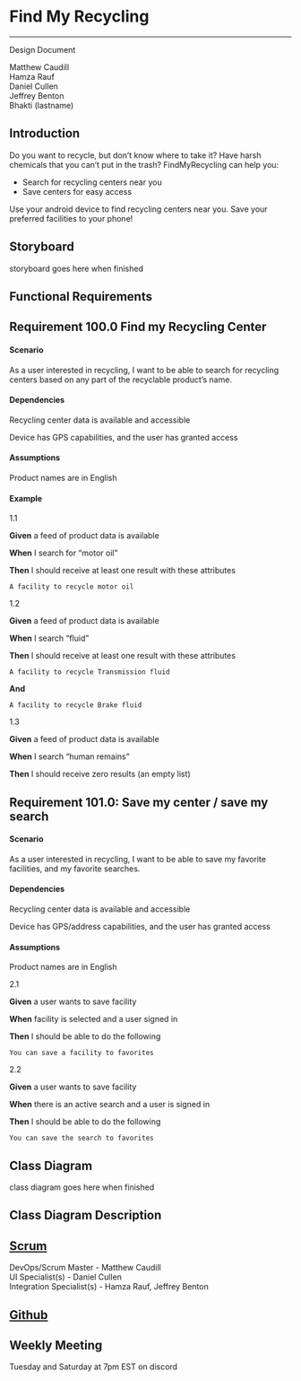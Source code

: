 # Find My Recycling

---

Design Document

Matthew Caudill  
Hamza Rauf    
Daniel Cullen     
Jeffrey Benton     
Bhakti (lastname)

## Introduction

Do you want to recycle, but don’t know where to take it? Have harsh chemicals that you can’t put in the trash? FindMyRecycling can help you:
- Search for recycling centers near you
-	Save centers for easy access  

Use your android device to find recycling centers near you. Save your preferred facilities to your phone!

## Storyboard

storyboard goes here when finished

## Functional Requirements

## Requirement 100.0 Find my Recycling Center
#### Scenario  

As a user interested in recycling, I want to be able to search for recycling centers based on any part of the recyclable product’s name.  

#### Dependencies  

Recycling center data is available and accessible  

Device has GPS capabilities, and the user has granted access  

#### Assumptions  

Product names are in English  

#### Example  

1.1  

**Given** a feed of product data is available  

**When** I search for “motor oil”  

**Then** I should receive at least one result with these attributes   

	A facility to recycle motor oil  
	
1.2  

**Given** a feed of product data is available  

**When** I search “fluid”  

**Then** I should receive at least one result with these attributes  

	A facility to recycle Transmission fluid  
  
**And**  

	A facility to recycle Brake fluid  
  
1.3  

**Given** a feed of product data is available  

**When** I search “human remains”  

**Then** I should receive zero results (an empty list)

## Requirement 101.0: Save my center / save my search  

#### Scenario  

As a user interested in recycling, I want to be able to save my favorite facilities, and my favorite searches.  

#### Dependencies  

Recycling center data is available and accessible  

Device has GPS/address capabilities, and the user has granted access  

#### Assumptions  

Product names are in English  

2.1  

**Given** a user wants to save facility  

**When** facility is selected and a user signed in  

**Then** I should be able to do the following  

	You can save a facility to favorites

2.2  

**Given** a user wants to save facility  

**When** there is an active search and a user is signed in  

**Then** I should be able to do the following

	You can save the search to favorites  

## Class Diagram  

class diagram goes here when finished  

## Class Diagram Description  

## [Scrum](https://github.com/Smoofington/findmyrecycling/projects/1)  
DevOps/Scrum Master - Matthew Caudill  
UI Specialist(s) - Daniel Cullen  
Integration Specialist(s) - Hamza Rauf, Jeffrey Benton  

## [Github](https://github.com/Smoofington/findmyrecycling)  

## Weekly Meeting  
Tuesday and Saturday at 7pm EST on discord
